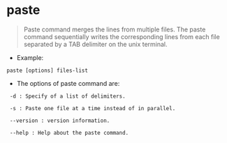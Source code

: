 # paste

> Paste command merges the lines from multiple files.
> The paste command sequentially writes the corresponding lines from each file separated by a TAB delimiter on the unix terminal.

- Example:

`paste [options] files-list`

- The options of paste command are:

` -d : Specify of a list of delimiters.`

` -s : Paste one file at a time instead of in parallel.`

` --version : version information.`

` --help : Help about the paste command.`
